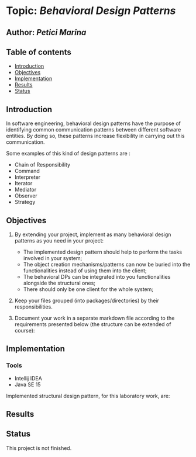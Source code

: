 # Topic: *Behavioral Design Patterns*
## Author: *Petici Marina*

## Table of contents
* [Introduction](#introduction)
* [Objectives](#objectives)
* [Implementation](#implementation)
* [Results](#results)
* [Status](#status)

## Introduction

In software engineering, behavioral design patterns have the purpose of identifying common communication patterns between different software entities. By doing so, these patterns increase flexibility in carrying out this communication.

Some examples of this kind of design patterns are :

* Chain of Responsibility
* Command
* Interpreter
* Iterator
* Mediator
* Observer
* Strategy
   
## Objectives

1. By extending your project, implement as many behavioral design patterns as you need in your project:

    * The implemented design pattern should help to perform the tasks involved in your system;
    * The object creation mechanisms/patterns can now be buried into the functionalities instead of using them into the client;
    * The behavioral DPs can be integrated into you functionalities alongside the structural ones;
    * There should only be one client for the whole system;

2. Keep your files grouped (into packages/directories) by their responsibilities.

3. Document your work in a separate markdown file according to the requirements presented below (the structure can be extended of course):


## Implementation

### Tools

* Intellij IDEA
* Java SE 15

Implemented structural design pattern, for this laboratory work, are:


## Results


## Status
This project is not finished.

